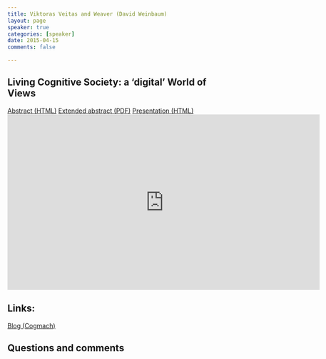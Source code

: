 ```yaml
---
title: Viktoras Veitas and Weaver (David Weinbaum)
layout: page
speaker: true
categories: [speaker]
date: 2015-04-15
comments: false

---
```


## Living Cognitive Society: a ‘digital’ World of Views

<div class="button-section">
  <a class="btn btn-default" href="../vveitas-abstract">Abstract (HTML)</a>
  <a class="btn btn-default" href="../../files/vveitas-abstract.pdf">Extended abstract (PDF)</a>
  <a class="btn btn-default" href="http://freedomandconstraint.github.io/vienna2015presentation">Presentation (HTML)</a>
</div>

<div>
  <iframe width="700" height="393" src="https://www.youtube.com/embed/-IxpyryFNeQ" frameborder="0" allowfullscreen></iframe>
</div>

## Links:

[Blog (Cogmach)](http://vveitas.wordpress.com)

## Questions and comments


